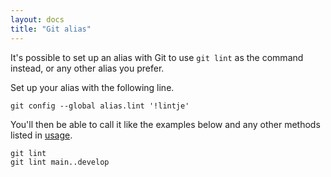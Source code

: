 ```yaml
---
layout: docs
title: "Git alias"
---
```


It's possible to set up an alias with Git to use `git lint` as the command instead, or any other alias you prefer.

Set up your alias with the following line.

```
git config --global alias.lint '!lintje'
```

You'll then be able to call it like the examples below and any other methods listed in [usage](#usage).

```
git lint
git lint main..develop
```
